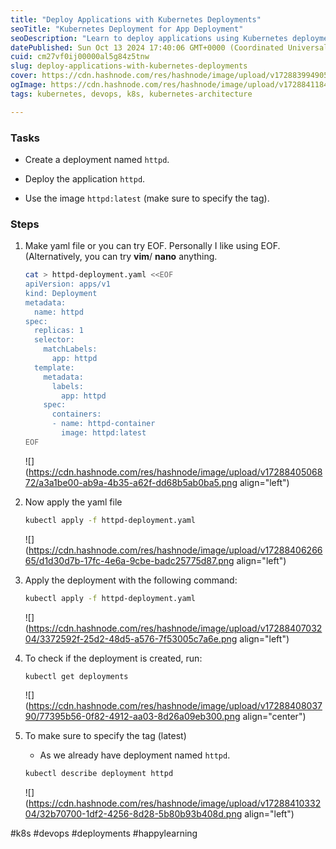 ```yaml
---
title: "Deploy Applications with Kubernetes Deployments"
seoTitle: "Kubernetes Deployment for App Deployment"
seoDescription: "Learn to deploy applications using Kubernetes deployments with step-by-step instructions and practical examples for effective DevOps practices"
datePublished: Sun Oct 13 2024 17:40:06 GMT+0000 (Coordinated Universal Time)
cuid: cm27vf0ij00000al5g84z5tnw
slug: deploy-applications-with-kubernetes-deployments
cover: https://cdn.hashnode.com/res/hashnode/image/upload/v1728839949052/ba59f0d9-a6f7-44a5-8c26-f3bab7c8278d.png
ogImage: https://cdn.hashnode.com/res/hashnode/image/upload/v1728841184704/50fa54d8-b821-44f4-b3b7-679dc76afa18.png
tags: kubernetes, devops, k8s, kubernetes-architecture

---
```


### Tasks

* Create a deployment named `httpd`.
    
* Deploy the application `httpd`.
    
* Use the image `httpd:latest` (make sure to specify the tag).
    

### Steps

1. Make yaml file or you can try EOF. Personally I like using EOF. (Alternatively, you can try **vim**/ **nano** anything.
    
    ```bash
    cat > httpd-deployment.yaml <<EOF
    apiVersion: apps/v1
    kind: Deployment
    metadata:
      name: httpd
    spec:
      replicas: 1
      selector:
        matchLabels:
          app: httpd
      template:
        metadata:
          labels:
            app: httpd
        spec:
          containers:
          - name: httpd-container
            image: httpd:latest
    EOF
    ```
    
    ![](https://cdn.hashnode.com/res/hashnode/image/upload/v1728840506872/a3a1be00-ab9a-4b35-a62f-dd68b5ab0ba5.png align="left")
    
2. Now apply the yaml file
    
    ```bash
    kubectl apply -f httpd-deployment.yaml
    ```
    
    ![](https://cdn.hashnode.com/res/hashnode/image/upload/v1728840626665/d1d30d7b-17fc-4e6a-9cbe-badc25775d87.png align="left")
    
3. Apply the deployment with the following command:
    
    ```bash
    kubectl apply -f httpd-deployment.yaml
    ```
    
    ![](https://cdn.hashnode.com/res/hashnode/image/upload/v1728840703204/3372592f-25d2-48d5-a576-7f53005c7a6e.png align="left")
    
4. To check if the deployment is created, run:
    
    ```bash
    kubectl get deployments
    ```
    
    ![](https://cdn.hashnode.com/res/hashnode/image/upload/v1728840803790/77395b56-0f82-4912-aa03-8d26a09eb300.png align="center")
    

5. To make sure to specify the tag (latest)
    
    * As we already have deployment named `httpd`.
        
    
    ```bash
    kubectl describe deployment httpd
    ```
    
    ![](https://cdn.hashnode.com/res/hashnode/image/upload/v1728841033204/32b70700-1df2-4256-8d28-5b80b93b408d.png align="left")
    

#k8s #devops #deployments #happylearning